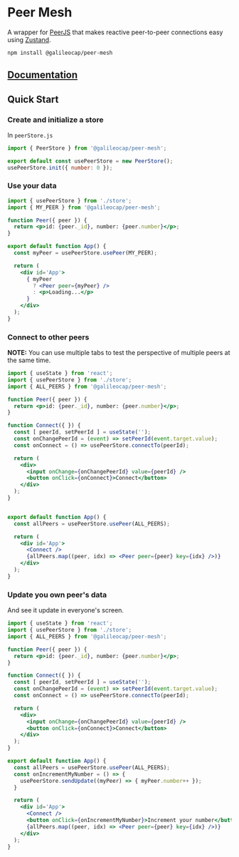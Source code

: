 # Peer Mesh

A wrapper for [PeerJS](https://peerjs.com/) that makes reactive peer-to-peer connections easy using [Zustand](https://zustand-demo.pmnd.rs/).

<!--TODO: Live demo like this https://codesandbox.io/s/github/pmndrs/zustand/tree/main/examples/demo-->

```bash
npm install @galileocap/peer-mesh
```

## [Documentation](https://dev.galileocap.me/peer-mesh)

## Quick Start

### Create and initialize a store
In `peerStore.js`
```js
import { PeerStore } from '@galileocap/peer-mesh';

export default const usePeerStore = new PeerStore();
usePeerStore.init({ number: 0 });
```

### Use your data
```jsx
import { usePeerStore } from './store';
import { MY_PEER } from '@galileocap/peer-mesh';

function Peer({ peer }) {
  return <p>id: {peer._id}, number: {peer.number}</p>;
}

export default function App() {
  const myPeer = usePeerStore.usePeer(MY_PEER);

  return (
    <div id='App'>
      { myPeer
        ? <Peer peer={myPeer} />
        : <p>Loading...</p>
      }
    </div>
  );
}
```

### Connect to other peers
**NOTE:** You can use multiple tabs to test the perspective of multiple peers at the same time.
```jsx
import { useState } from 'react';
import { usePeerStore } from './store';
import { ALL_PEERS } from '@galileocap/peer-mesh';

function Peer({ peer }) {
  return <p>id: {peer._id}, number: {peer.number}</p>;
}

function Connect({ }) {
  const [ peerId, setPeerId ] = useState('');
  const onChangePeerId = (event) => setPeerId(event.target.value);
  const onConnect = () => usePeerStore.connectTo(peerId);

  return (
    <div>
      <input onChange={onChangePeerId} value={peerId} />
      <button onClick={onConnect}>Connect</button>
    </div>
  );
}


export default function App() {
  const allPeers = usePeerStore.usePeer(ALL_PEERS);

  return (
    <div id='App'>
      <Connect />
      {allPeers.map((peer, idx) => <Peer peer={peer} key={idx} />)}
    </div>
  );
}
```

### Update you own peer's data
And see it update in everyone's screen.
```jsx
import { useState } from 'react';
import { usePeerStore } from './store';
import { ALL_PEERS } from '@galileocap/peer-mesh';

function Peer({ peer }) {
  return <p>id: {peer._id}, number: {peer.number}</p>;
}

function Connect({ }) {
  const [ peerId, setPeerId ] = useState('');
  const onChangePeerId = (event) => setPeerId(event.target.value);
  const onConnect = () => usePeerStore.connectTo(peerId);

  return (
    <div>
      <input onChange={onChangePeerId} value={peerId} />
      <button onClick={onConnect}>Connect</button>
    </div>
  );
}

export default function App() {
  const allPeers = usePeerStore.usePeer(ALL_PEERS);
  const onIncrementMyNumber = () => {
    usePeerStore.sendUpdate((myPeer) => { myPeer.number++ });
  }

  return (
    <div id='App'>
      <Connect />
      <button onClick={onIncrementMyNumber}>Increment your number</button>
      {allPeers.map((peer, idx) => <Peer peer={peer} key={idx} />)}
    </div>
  );
}
```

